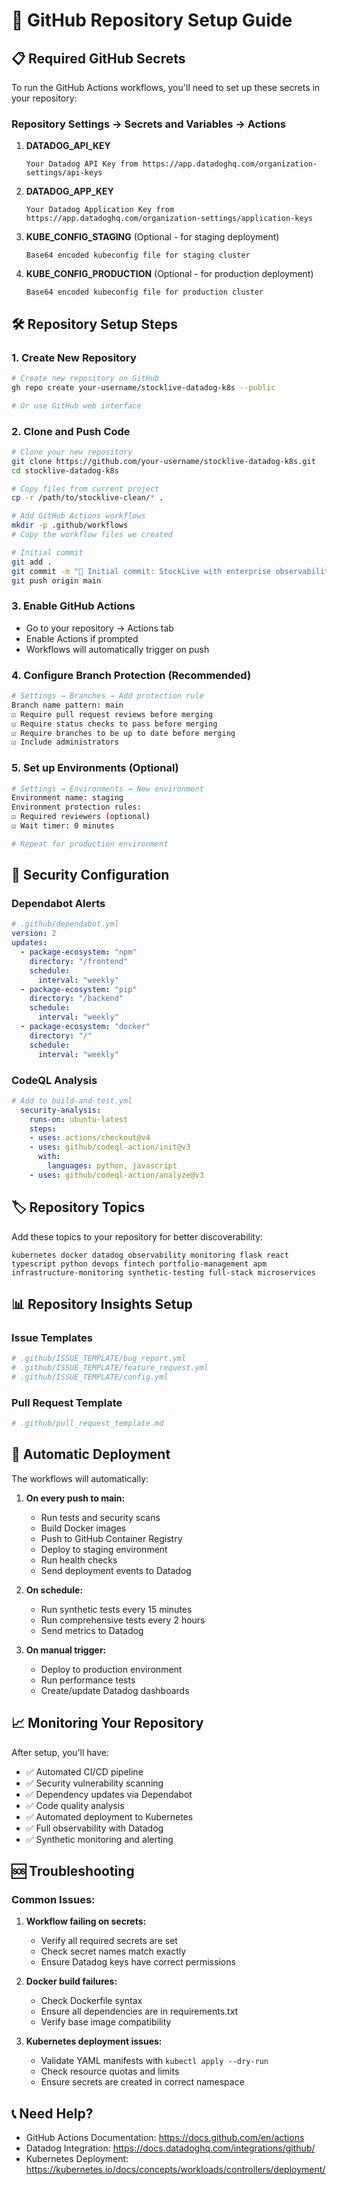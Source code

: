 # 🚀 GitHub Repository Setup Guide

## 📋 **Required GitHub Secrets**

To run the GitHub Actions workflows, you'll need to set up these secrets in your repository:

### Repository Settings → Secrets and Variables → Actions

1. **DATADOG_API_KEY**
   ```
   Your Datadog API Key from https://app.datadoghq.com/organization-settings/api-keys
   ```

2. **DATADOG_APP_KEY** 
   ```
   Your Datadog Application Key from https://app.datadoghq.com/organization-settings/application-keys
   ```

3. **KUBE_CONFIG_STAGING** (Optional - for staging deployment)
   ```
   Base64 encoded kubeconfig file for staging cluster
   ```

4. **KUBE_CONFIG_PRODUCTION** (Optional - for production deployment)
   ```
   Base64 encoded kubeconfig file for production cluster
   ```

## 🛠️ **Repository Setup Steps**

### 1. Create New Repository
```bash
# Create new repository on GitHub
gh repo create your-username/stocklive-datadog-k8s --public

# Or use GitHub web interface
```

### 2. Clone and Push Code
```bash
# Clone your new repository
git clone https://github.com/your-username/stocklive-datadog-k8s.git
cd stocklive-datadog-k8s

# Copy files from current project
cp -r /path/to/stocklive-clean/* .

# Add GitHub Actions workflows
mkdir -p .github/workflows
# Copy the workflow files we created

# Initial commit
git add .
git commit -m "🚀 Initial commit: StockLive with enterprise observability"
git push origin main
```

### 3. Enable GitHub Actions
- Go to your repository → Actions tab
- Enable Actions if prompted
- Workflows will automatically trigger on push

### 4. Configure Branch Protection (Recommended)
```bash
# Settings → Branches → Add protection rule
Branch name pattern: main
☑️ Require pull request reviews before merging
☑️ Require status checks to pass before merging
☑️ Require branches to be up to date before merging
☑️ Include administrators
```

### 5. Set up Environments (Optional)
```bash
# Settings → Environments → New environment
Environment name: staging
Environment protection rules:
☑️ Required reviewers (optional)
☑️ Wait timer: 0 minutes

# Repeat for production environment
```

## 🔐 **Security Configuration**

### Dependabot Alerts
```yaml
# .github/dependabot.yml
version: 2
updates:
  - package-ecosystem: "npm"
    directory: "/frontend"
    schedule:
      interval: "weekly"
  - package-ecosystem: "pip" 
    directory: "/backend"
    schedule:
      interval: "weekly"
  - package-ecosystem: "docker"
    directory: "/"
    schedule:
      interval: "weekly"
```

### CodeQL Analysis
```yaml
# Add to build-and-test.yml
  security-analysis:
    runs-on: ubuntu-latest
    steps:
    - uses: actions/checkout@v4
    - uses: github/codeql-action/init@v3
      with:
        languages: python, javascript
    - uses: github/codeql-action/analyze@v3
```

## 🏷️ **Repository Topics** 
Add these topics to your repository for better discoverability:

```
kubernetes docker datadog observability monitoring flask react typescript python devops fintech portfolio-management apm infrastructure-monitoring synthetic-testing full-stack microservices
```

## 📊 **Repository Insights Setup**

### Issue Templates
```bash
# .github/ISSUE_TEMPLATE/bug_report.yml
# .github/ISSUE_TEMPLATE/feature_request.yml  
# .github/ISSUE_TEMPLATE/config.yml
```

### Pull Request Template
```bash
# .github/pull_request_template.md
```

## 🚀 **Automatic Deployment**

The workflows will automatically:

1. **On every push to main:**
   - Run tests and security scans
   - Build Docker images
   - Push to GitHub Container Registry
   - Deploy to staging environment
   - Run health checks
   - Send deployment events to Datadog

2. **On schedule:**
   - Run synthetic tests every 15 minutes
   - Run comprehensive tests every 2 hours
   - Send metrics to Datadog

3. **On manual trigger:**
   - Deploy to production environment
   - Run performance tests
   - Create/update Datadog dashboards

## 📈 **Monitoring Your Repository**

After setup, you'll have:
- ✅ Automated CI/CD pipeline
- ✅ Security vulnerability scanning
- ✅ Dependency updates via Dependabot
- ✅ Code quality analysis
- ✅ Automated deployment to Kubernetes
- ✅ Full observability with Datadog
- ✅ Synthetic monitoring and alerting

## 🆘 **Troubleshooting**

### Common Issues:

1. **Workflow failing on secrets:**
   - Verify all required secrets are set
   - Check secret names match exactly
   - Ensure Datadog keys have correct permissions

2. **Docker build failures:**
   - Check Dockerfile syntax
   - Ensure all dependencies are in requirements.txt
   - Verify base image compatibility

3. **Kubernetes deployment issues:**
   - Validate YAML manifests with `kubectl apply --dry-run`
   - Check resource quotas and limits
   - Ensure secrets are created in correct namespace

## 📞 **Need Help?**

- GitHub Actions Documentation: https://docs.github.com/en/actions
- Datadog Integration: https://docs.datadoghq.com/integrations/github/
- Kubernetes Deployment: https://kubernetes.io/docs/concepts/workloads/controllers/deployment/